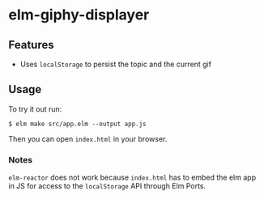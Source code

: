 # elm-giphy-displayer

## Features

* Uses `localStorage` to persist the topic and the current gif

## Usage

To try it out run:

```shell
$ elm make src/app.elm --output app.js
```

Then you can open `index.html` in your browser.

### Notes

`elm-reactor` does not work because `index.html` has to embed the elm app in JS for access to the `localStorage` API through Elm Ports.
